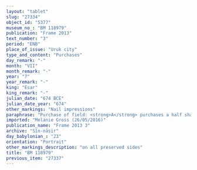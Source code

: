 ```yaml
---
layout: "tablet"
slug: "27334"
object_id: "5377"
museum_no_: "BM 118979"
publication: "Frame 2013"
text_number: "3"
period: "ENB"
place_of_issue: "Uruk city"
type_and_content: "Purchases"
day_remark: "-"
month: "VII"
month_remark: "-"
year: "7"
year_remark: "-"
king: "Esar"
king_remark: "-"
julian_date: "674 BCE"
julian_date_year: "674"
other_markings: "Nail impressions"
paraphrase: "Purchase of field: <strong>A</strong> purchases a half share of a field (<em>eqlu</em>) for 2 &frac12; minas of silver from <strong>B<sub>1</sub></strong> and his mother <strong><sup>f</sup>B<sub>2</sub></strong>. The plot of land comprises a date garden (<em>kir&icirc;</em> <em>gi&scaron;immari</em>) and wasteland (<em>ki&scaron;ubb&ucirc;</em>) and is located in the district (<em>erṣetu</em>) of the Ninurta Temple inside of Uruk. Its upper side borders on the city wall (<em>dūr āli</em>), while its lower side, upper front and lower front border on (the properties of) <strong>C<sub>1</sub></strong>, <strong>C<sub>2</sub></strong> and <strong>C<sub>3</sub></strong>. The upper front also borders on a street (<em>sūqu</em>). No cardinal directions are given in the record. Its upper side measures 350 cubits (175 m), its lower side and upper front 300 cubits (150 m) and its lower front 200 cubits (100 m). The plot presumably is the first half of the land bought by <strong>A</strong> from <strong>B<sub>1</sub> </strong>and <strong>B<sub>2</sub></strong> one year later (BM119872). The transaction is concluded in the presence (<em>ina u&scaron;uzzi</em>) of the governor (<em>&scaron;ākin ṭēmi</em>) of Uruk (Ahhē&scaron;āya) and the bishop (<em>&scaron;atammu</em>) of Eanna (Balāṭu). 14 witnesses and the scribe. Fingernail impressions (<em>ṣupru</em>) of the sellers.<br /> &nbsp;<br /> <strong>A</strong> = Mu&scaron;ēzib-Marduk/Kiribtu; <strong>B<sub>1</sub></strong>= Bēl-ahhē-iddin/Kudurru; <strong><sup>f</sup>B<sub>2</sub></strong> = <sup>f</sup>Nasqat; <strong>C<sub>1</sub></strong> = Zākiru, <em>a&scaron;kāpu</em> (leatherworker); <strong>C<sub>2</sub></strong> = Eanna-ibni, <em>pahāru</em> (potter); <strong>C<sub>2</sub></strong> = Zibāya/Ēre&scaron;u; Scribe = Bēl-īpu&scaron;//&Scaron;ama&scaron;-bāri<br /> &nbsp;"
imported: "Melanie Gross (26/05/2016)"
publication_name: "Frame 2013 3"
archive: "Sîn-nāṣir"
day_babylonian_: "23"
orientation: "Portrait"
other_markings_description: "on all preserved sides"
title: "BM 118979"
previous_item: "27337"
---
```

